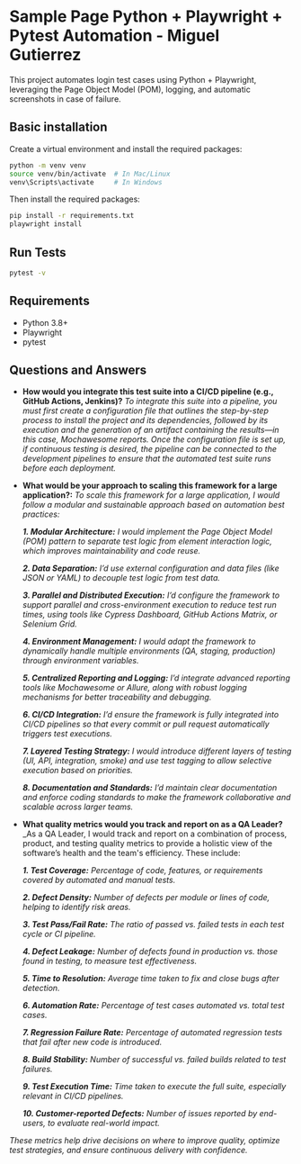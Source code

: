 # Sample Page Python + Playwright + Pytest Automation - Miguel Gutierrez

This project automates login test cases using Python + Playwright, leveraging the Page Object Model (POM), logging, and automatic screenshots in case of failure.

## Basic installation

Create a virtual environment and install the required packages:

```bash 
python -m venv venv
source venv/bin/activate  # In Mac/Linux
venv\Scripts\activate     # In Windows
```
Then install the required packages:

```bash
pip install -r requirements.txt
playwright install
```

## Run Tests

```bash
pytest -v
```

## Requirements

- Python 3.8+
- Playwright
- pytest

## Questions and Answers
- **How would you integrate this test suite into a CI/CD pipeline (e.g., GitHub Actions,
Jenkins)?** _To integrate this suite into a pipeline, you must first create a configuration file that outlines the step-by-step process to install the project and its dependencies, followed by its execution and the generation of an artifact containing the results—in this case, Mochawesome reports. Once the configuration file is set up, if continuous testing is desired, the pipeline can be connected to the development pipelines to ensure that the automated test suite runs before each deployment._

- **What would be your approach to scaling this framework for a large application?:** _To scale this framework for a large application, I would follow a modular and sustainable approach based on automation best practices:_

    _**1. Modular Architecture:** I would implement the Page Object Model (POM) pattern to separate test logic from element interaction logic, which improves maintainability and code reuse._

    _**2. Data Separation:** I’d use external configuration and data files (like JSON or YAML) to decouple test logic from test data._

    _**3. Parallel and Distributed Execution:** I’d configure the framework to support parallel and cross-environment execution to reduce test run times, using tools like Cypress Dashboard, GitHub Actions Matrix, or Selenium Grid._

    _**4. Environment Management:** I would adapt the framework to dynamically handle multiple environments (QA, staging, production) through environment variables._

    _**5. Centralized Reporting and Logging:** I’d integrate advanced reporting tools like Mochawesome or Allure, along with robust logging mechanisms for better traceability and debugging._

   _**6. CI/CD Integration:** I’d ensure the framework is fully integrated into CI/CD pipelines so that every commit or pull request automatically triggers test executions._

   _**7. Layered Testing Strategy:** I would introduce different layers of testing (UI, API, integration, smoke) and use test tagging to allow selective execution based on priorities._

   _**8. Documentation and Standards:** I’d maintain clear documentation and enforce coding standards to make the framework collaborative and scalable across larger teams._

- **What quality metrics would you track and report on as a QA Leader?** _As a QA Leader, I would track and report on a combination of process, product, and testing quality metrics to provide a holistic view of the software’s health and the team's efficiency. These include:

	_**1. Test Coverage:** Percentage of code, features, or requirements covered by automated and manual tests._

	_**2. Defect Density:** Number of defects per module or lines of code, helping to identify risk areas._

	_**3. Test Pass/Fail Rate:** The ratio of passed vs. failed tests in each test cycle or CI pipeline._

	_**4. Defect Leakage:** Number of defects found in production vs. those found in testing, to measure test effectiveness._

	_**5. Time to Resolution:** Average time taken to fix and close bugs after detection._

	_**6. Automation Rate:** Percentage of test cases automated vs. total test cases._

	_**7. Regression Failure Rate:** Percentage of automated regression tests that fail after new code is introduced._

	_**8. Build Stability:** Number of successful vs. failed builds related to test failures._

	_**9. Test Execution Time:** Time taken to execute the full suite, especially relevant in CI/CD pipelines._

	_**10. Customer-reported Defects:** Number of issues reported by end-users, to evaluate real-world impact._

_These metrics help drive decisions on where to improve quality, optimize test strategies, and ensure continuous delivery with confidence._

